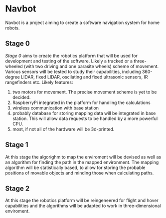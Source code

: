 # Navbot

Navbot is a project aiming to create a software navigation system for home robots. 

## Stage 0

_Stage 0_ aims to create the robotics platform that will be used for development and testing of the software. Likely a tracked or a three-wheeled (with two driving and one parasite wheels) scheme of movement. Various sensors will be tested to study their capabilities, including 360-degree LIDAR, fixed LIDAR, oscilating and fixed ultrasonic sensors, IR rangefinders etc.
Likely features:
1. two motors for movement. The precise movement scheme is yet to be decided.
2. RaspberryPi integrated in the platform for handling the calculations
3. wireless communication with base station
4. probably database for storing mapping data will be integrated in base station. This will allow data requests to be handled by a more powerful CPU.
5. most, if not all of the hardware will be 3d-printed. 

## Stage 1

At this stage the algorighm to map the enviroment will be devised as well as an algorithm for finding the path in the mapped environment. 
The mapping algorithm will be statistically based, to allow for storing the probable positions of movable objects and minding those when calculating paths. 

## Stage 2

At this stage the robotics platform will be reingeneered for flight and hover capabilities and the algorithms will be adapted to work in three-dimensional enviroment.
